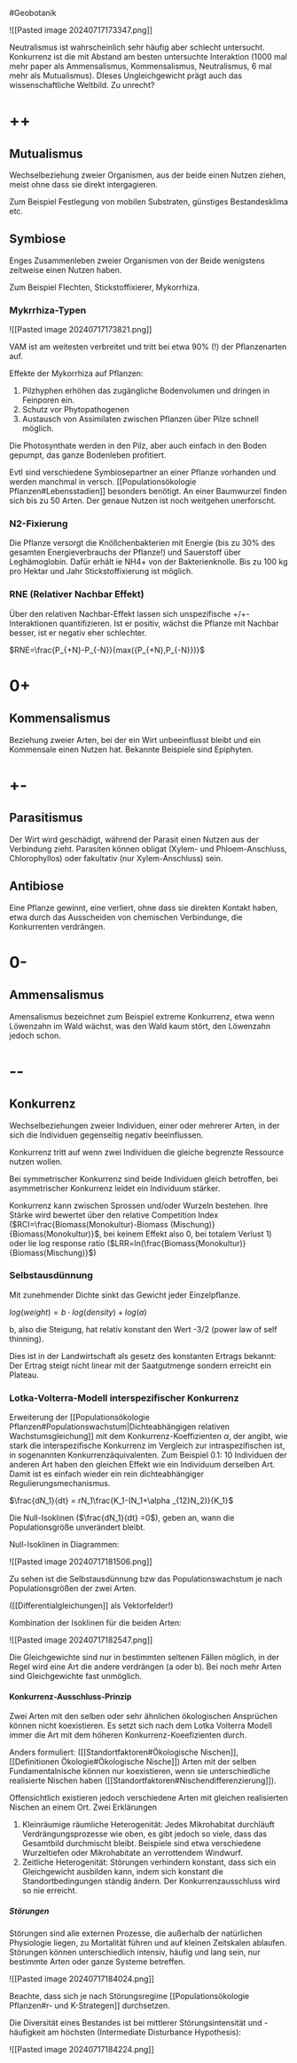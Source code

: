 #Geobotanik 

![[Pasted image 20240717173347.png]]

Neutralismus ist wahrscheinlich sehr häufig aber schlecht untersucht. Konkurrenz ist die mit Abstand am besten untersuchte Interaktion (1000 mal mehr paper als Ammensalismus, Kommensalismus, Neutralismus, 6 mal mehr als Mutualismus). DIeses Ungleichgewicht prägt auch das wissenschaftliche Weltbild. Zu unrecht?

# ++

## Mutualismus

Wechselbeziehung zweier Organismen, aus der beide einen Nutzen ziehen, meist ohne dass sie direkt intergagieren.

Zum Beispiel Festlegung von mobilen Substraten, günstiges Bestandesklima etc.

## Symbiose

Enges Zusammenleben zweier Organismen von der Beide wenigstens zeitweise einen Nutzen haben.

Zum Beispiel Flechten, Stickstoffixierer, Mykorrhiza.

### Mykrrhiza-Typen

![[Pasted image 20240717173821.png]]

VAM ist am weitesten verbreitet und tritt bei etwa 90% (!) der Pflanzenarten auf.

Effekte der Mykorrhiza auf Pflanzen:

1. Pilzhyphen erhöhen das zugängliche Bodenvolumen und dringen in Feinporen ein.
2. Schutz vor Phytopathogenen
3. Austausch von Assimilaten zwischen Pflanzen über Pilze schnell möglich.

Die Photosynthate werden in den Pilz, aber auch einfach in den Boden gepumpt, das ganze Bodenleben profitiert.

Evtl sind verschiedene Symbiosepartner an einer Pflanze vorhanden und werden manchmal in versch. [[Populationsökologie Pflanzen#Lebensstadien]] besonders benötigt. An einer Baumwurzel finden sich bis zu 50 Arten. Der genaue Nutzen ist noch weitgehen unerforscht.

### N2-Fixierung

Die Pflanze versorgt die Knöllchenbakterien mit Energie (bis zu 30% des gesamten Energieverbrauchs der Pflanze!) und Sauerstoff über Leghämoglobin. Dafür erhält ie NH4+ von der Bakterienknolle. Bis zu 100 kg pro Hektar und Jahr Stickstoffixierung ist möglich.

### RNE (Relativer Nachbar Effekt)

Über den relativen Nachbar-Effekt lassen sich unspezifische +/+-Interaktionen quantifizieren. Ist er positiv, wächst die Pflanze mit Nachbar besser, ist er negativ eher schlechter.

$RNE=\frac{P_{+N}-P_{-N}}{max({P_{+N},P_{-N}})}$

# 0+

## Kommensalismus

Beziehung zweier Arten, bei der ein Wirt unbeeinflusst bleibt und ein Kommensale einen Nutzen hat. Bekannte Beispiele sind Epiphyten.

# +-

## Parasitismus

Der Wirt wird geschädigt, während der Parasit einen Nutzen aus der Verbindung zieht. Parasiten können obligat (Xylem- und Phloem-Anschluss, Chlorophyllos) oder fakultativ (nur Xylem-Anschluss) sein.

## Antibiose

Eine Pflanze gewinnt, eine verliert, ohne dass sie direkten Kontakt haben, etwa durch das Ausscheiden von chemischen Verbindunge, die Konkurrenten verdrängen.

# 0-

## Ammensalismus

Amensalismus bezeichnet zum Beispiel extreme Konkurrenz, etwa wenn Löwenzahn im Wald wächst, was den Wald kaum stört, den Löwenzahn jedoch schon.

# -- 

## Konkurrenz

Wechselbeziehungen zweier Individuen, einer oder mehrerer Arten, in der sich die Individuen gegenseitig negativ beeinflussen.

Konkurrenz tritt auf wenn zwei Individuen die gleiche begrenzte Ressource nutzen wollen.

Bei symmetrischer Konkurrenz sind beide Individuen gleich betroffen, bei asymmetrischer Konkurrenz leidet ein Individuum stärker.

Konkurrenz kann zwischen Sprossen und/oder Wurzeln bestehen. Ihre Stärke wird bewertet über den relative Competition Index ($RCI=\frac{Biomass(Monokultur)-Biomass (Mischung)}{Biomass(Monokultur)}$, bei keinem Effekt also 0, bei totalem Verlust 1) oder lie log response ratio ($LRR=ln(\frac{Biomass(Monokultur)}{Biomass(Mischung)}$)

### Selbstausdünnung

Mit zunehmender Dichte sinkt das Gewicht jeder Einzelpflanze.

$log(weight) = b \cdot log(density) + log(a)$

b, also die Steigung, hat relativ konstant den Wert -3/2 (power law of self thinning).

Dies ist in der Landwirtschaft als gesetz des konstanten Ertrags bekannt: Der Ertrag steigt nicht linear mit der Saatgutmenge sondern erreicht ein Plateau.

### Lotka-Volterra-Modell interspezifischer Konkurrenz

Erweiterung der [[Populationsökologie Pflanzen#Populationswachstum|Dichteabhängigen relativen Wachstumsgleichung]] mit dem Konkurrenz-Koeffizienten $\alpha$, der angibt, wie stark die interspezifische Konkurrenz im Vergleich zur intraspezifischen ist, in sogenannten Konkurrenzäquivalenten. Zum Beispiel 0.1: 10 Individuen der anderen Art haben den gleichen Effekt wie ein Individuum derselben Art. Damit ist es einfach wieder ein rein dichteabhängiger Regulierungsmechanismus.

$\frac{dN_1}{dt} = rN_1\frac{K_1-(N_1+\alpha _{12}N_2)}{K_1}$

Die Null-Isoklinen ($\frac{dN_1}{dt} =0$), geben an, wann die Populationsgröße unverändert bleibt.

Null-Isoklinen in Diagrammen: 

![[Pasted image 20240717181506.png]]

Zu sehen ist die Selbstausdünnung bzw das Populationswachstum je nach Populationsgrößen der zwei Arten. 

([[Differentialgleichungen]] als Vektorfelder!)

Kombination der Isoklinen für die beiden Arten:

![[Pasted image 20240717182547.png]]

Die Gleichgewichte sind nur in bestimmten seltenen Fällen möglich, in der Regel wird eine Art die andere verdrängen (a oder b). Bei noch mehr Arten sind Gleichgewichte fast unmöglich. 

#### Konkurrenz-Ausschluss-Prinzip

Zwei Arten mit den selben oder sehr ähnlichen ökologischen Ansprüchen können nicht koexistieren. Es setzt sich nach dem Lotka Volterra Modell immer die Art mit dem höheren Konkurrenz-Koeefizienten durch. 

Anders formuliert: ([[Standortfaktoren#Ökologische Nischen]], [[Definitionen Ökologie#Ökologische Nische]]) Arten mit der selben Fundamentalnische können nur koexistieren, wenn sie unterschiedliche realisierte Nischen haben ([[Standortfaktoren#Nischendifferenzierung]]).

Offensichtlich existieren jedoch verschiedene Arten mit gleichen realisierten Nischen an einem Ort. Zwei Erklärungen

1. Kleinräumige räumliche Heterogenität: Jedes Mikrohabitat durchläuft Verdrängungsprozesse wie oben, es gibt jedoch so viele, dass das Gesamtbild durchmischt bleibt. Beispiele sind etwa verschiedene Wurzeltiefen oder Mikrohabitate an verrottendem Windwurf.
2. Zeitliche Heterogenität: Störungen verhindern konstant, dass sich ein Gleichgewicht ausbilden kann, indem sich konstant die Standortbedingungen ständig ändern. Der Konkurrenzausschluss wird so nie erreicht.

##### Störungen 

Störungen sind alle externen Prozesse, die außerhalb der natürlichen Physiologie liegen, zu Mortalität führen und auf kleinen Zeitskalen ablaufen. Störungen können unterschiedlich intensiv, häufig und lang sein, nur bestimmte Arten oder ganze Systeme betreffen.

![[Pasted image 20240717184024.png]]

Beachte, dass sich je nach Störungsregime [[Populationsökologie Pflanzen#r- und K-Strategen]] durchsetzen.

Die Diversität eines Bestandes ist bei mittlerer Störungsintensität und -häufigkeit am höchsten (Intermediate Disturbance Hypothesis):

![[Pasted image 20240717184224.png]]